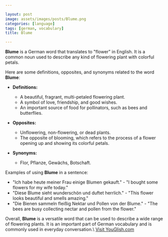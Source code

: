```yaml
---

layout: post
image: assets/images/posts/Blume.png
categories: [language]
tags: [german, vocabulary]
title: Blume

---
```


**Blume** is a German word that translates to "flower" in English. It is a common noun used to describe any kind of flowering plant with colorful petals. 

Here are some definitions, opposites, and synonyms related to the word **Blume**: 

- **Definitions:** 
    - A beautiful, fragrant, multi-petaled flowering plant.
    - A symbol of love, friendship, and good wishes.
    - An important source of food for pollinators, such as bees and butterflies. 

- **Opposites:** 
    - Unflowering, non-flowering, or dead plants. 
    - The opposite of blooming, which refers to the process of a flower opening up and showing its colorful petals. 

- **Synonyms:** 
    - Flor, Pflanze, Gewächs, Botschaft. 

Examples of using **Blume** in a sentence: 

- "Ich habe heute meiner Frau einige Blumen gekauft." - "I bought some flowers for my wife today." 
- "Diese Blume sieht wunderschön und duftet herrlich." - "This flower looks beautiful and smells amazing." 
- "Die Bienen sammeln fleißig Nektar und Pollen von der Blume." - "The bees are busy collecting nectar and pollen from the flower." 

Overall, **Blume** is a versatile word that can be used to describe a wide range of flowering plants. It is an important part of German vocabulary and is commonly used in everyday conversation.\ <a id="yg-widget-0" class="youglish-widget" data-query="Blume" data-lang="german" data-components="8412" data-auto-start="0" data-bkg-color="theme_light" data-title="How%20to%20pronounce%20Blume%20in%20German"  rel="nofollow" href="https://youglish.com">Visit YouGlish.com</a><script async src="https://youglish.com/public/emb/widget.js" charset="utf-8"></script>
